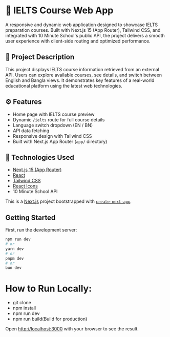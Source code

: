 # 📘 IELTS Course Web App

A responsive and dynamic web application designed to showcase IELTS preparation courses. Built with Next.js 15 (App Router), Tailwind CSS, and integrated with 10 Minute School's public API, the project delivers a smooth user experience with client-side routing and optimized performance.


## 📄 Project Description

This project displays IELTS course information retrieved from an external API. Users can explore available courses, see details, and switch between English and Bangla views. It demonstrates key features of a real-world educational platform using the latest web technologies.


## ⚙️ Features

- Home page with IELTS course preview
- Dynamic `/ielts` route for full course details
- Language switch dropdown (EN / BN)
- API data fetching 
- Responsive design with Tailwind CSS
- Built with Next.js App Router (`app/` directory)


## 🚀 Technologies Used

- [Next.js 15 (App Router)](https://nextjs.org/)
- [React](https://reactjs.org/)
- [Tailwind CSS](https://tailwindcss.com/)
- [React Icons](https://react-icons.github.io/react-icons/)
- 10 Minute School API



This is a [Next.js](https://nextjs.org) project bootstrapped with [`create-next-app`](https://github.com/vercel/next.js/tree/canary/packages/create-next-app).

## Getting Started

First, run the development server:

```bash
npm run dev
# or
yarn dev
# or
pnpm dev
# or
bun dev
```


# How to Run Locally:
- git clone
- npm install
- npm run dev
- npm run build(Build for production)

Open [http://localhost:3000](http://localhost:3000) with your browser to see the result.